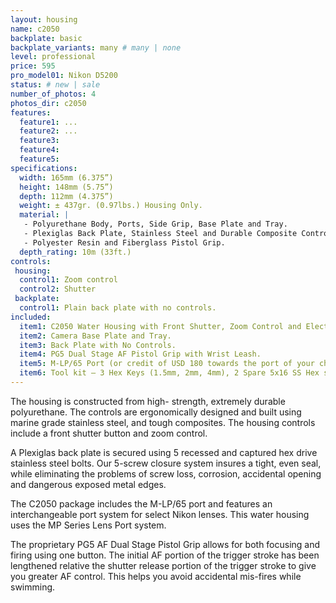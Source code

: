 ```yaml
---
layout: housing
name: c2050
backplate: basic
backplate_variants: many # many | none
level: professional
price: 595
pro_model01: Nikon D5200
status: # new | sale
number_of_photos: 4
photos_dir: c2050
features:
  feature1: ...
  feature2: ...
  feature3:
  feature4:
  feature5:
specifications:
  width: 165mm (6.375”)
  height: 148mm (5.75”)
  depth: 112mm (4.375”)
  weight: ± 437gr. (0.97lbs.) Housing Only.
  material: |
   - Polyurethane Body, Ports, Side Grip, Base Plate and Tray.
   - Plexiglas Back Plate, Stainless Steel and Durable Composite Controls.
   - Polyester Resin and Fiberglass Pistol Grip.
  depth_rating: 10m (33ft.)
controls:
 housing:
  control1: Zoom control
  control2: Shutter
 backplate:
  control1: Plain back plate with no controls.
included:
  item1: C2050 Water Housing with Front Shutter, Zoom Control and Electronic Cabling.
  item2: Camera Base Plate and Tray.
  item3: Back Plate with No Controls.
  item4: PG5 Dual Stage AF Pistol Grip with Wrist Leash.
  item5: M-LP/65 Port (or credit of USD 180 towards the port of your choice).
  item6: Tool kit – 3 Hex Keys (1.5mm, 2mm, 4mm), 2 Spare 5x16 SS Hex screws, 2 spare 5x12mm SS Flat Head Machine Screws, Packet of Marine Grease.
---
```

The housing is constructed from high- strength, extremely durable polyurethane. The controls are ergonomically designed and built using marine grade stainless steel, and tough composites. The housing controls include a front shutter button and zoom control.

A Plexiglas back plate is secured using 5 recessed and captured hex drive stainless steel bolts. Our 5-screw closure system insures a tight, even seal, while eliminating the problems of screw loss, corrosion, accidental opening and dangerous exposed metal edges.

The C2050 package includes the M-LP/65 port and features an interchangeable port system for select Nikon lenses. This water housing uses the MP Series Lens Port system.

The proprietary PG5 AF Dual Stage Pistol Grip allows for both focusing and firing using one button. The initial AF portion of the trigger stroke has been lengthened relative the shutter release portion of the trigger stroke to give you greater AF control. This helps you avoid accidental mis-fires while swimming.
